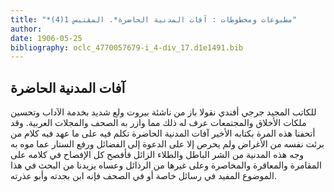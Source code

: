 ```yaml
---
title: "*مطبوعات ومخطوطات : آفات المدنية الحاضرة*. المقتبس 1(4)"
author: 
date: 1906-05-25
bibliography: oclc_4770057679-i_4-div_17.d1e1491.bib
---
```




##  آفات المدنية الحاضرة 


 للكاتب المجيد  جرجي  أفندي  نقولا  باز  من ناشئة  بيروت  ولع شديد بخدمة الآداب وتحسين ملكات الأخلاق والمجتمعات عرف له ذلك مما وازر به الصحف والمجلات العربية. وقد أتحفنا هذه المرة بكتابه الأخير آفات المدنية الحاضرة تكلم فيه على ما عهد فيه كلام من برئت نفسه من الأغراض ولم يحرص إلا على الدعوة إلى الفضائل ورفع الستار عما  موه  به وجه هذه المدنية من الشر الباطل والطلاء الزائل فأفصح كل الإفصاح في كلامه على المقامرة والمعاقرة والمخاصرة وعلى غيرها من الرذائل وعساه يزيدنا من البحث في هذا الموضوع المفيد في رسائل خاصة أو في الصحف فإنه ابن بجدته وأبو عذرته. 

